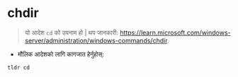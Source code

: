 # chdir

> यो आदेश `cd` को उपनाम हो |
> थप जानकारी: <https://learn.microsoft.com/windows-server/administration/windows-commands/chdir>.

- मौलिक आदेशको लागि कागजात हेर्नुहोस्:

`tldr cd`
